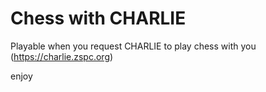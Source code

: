 # Chess with CHARLIE
Playable when you request CHARLIE to play chess with you (https://charlie.zspc.org)

enjoy
